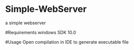 # Simple-WebServer
a simple webserver

#Requirements
windows SDK 10.0

#Usage
Open compilation in IDE to generate executable file
